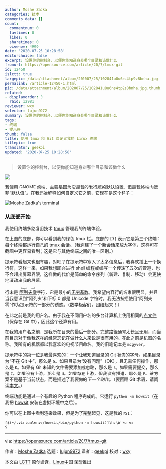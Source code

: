 ```yaml
---
author: Moshe Zadka
categories: 技术
comments_data: []
count:
  commentnum: 0
  favtimes: 0
  likes: 0
  sharetimes: 0
  viewnum: 4999
date: '2020-07-25 10:28:58'
editorchoice: false
excerpt: 设置你的控制台，以便你能知道身处哪个目录和该做什么
fromurl: https://opensource.com/article/20/7/tmux-git
id: 12450
islctt: true
largepic: /data/attachment/album/202007/25/102841u8u6ns4tp9z8bnha.jpg
permalink: /article-12450-1.html
pic: /data/attachment/album/202007/25/102841u8u6ns4tp9z8bnha.jpg.thumb.jpg
related:
- displayorder: 0
  raid: 12981
reviewer: wxy
selector: lujun9972
summary: 设置你的控制台，以便你能知道身处哪个目录和该做什么
tags:
- 终端
- 提示符
thumb: false
title: 使用 tmux 和 Git 自定义我的 Linux 终端
titlepic: true
translator: geekpi
updated: '2020-07-25 10:28:58'
---
```



> 
> 设置你的控制台，以便你能知道身处哪个目录和该做什么
> 
> 
> 


![](/data/attachment/album/202007/25/102841u8u6ns4tp9z8bnha.jpg)


我使用 GNOME 终端，主要是因为它是我的发行版的默认设置。但是我终端内远非“默认值”。在我开始解释如何自定义它之前，它现在是这个样子：


![Moshe Zadka's terminal](/data/attachment/album/202007/25/102923ak3j6pqhmkfgfhpg.png "Moshe Zadka's terminal")


### 从底部开始


我使用终端多路复用技术 [tmux](https://opensource.com/article/20/1/tmux-console) 管理我的终端体验。


在上图的底部，你可以看到我的绿色 tmux 栏。底部的 `[3]` 表示它是第三个终端：每个终端都运行自己的 tmux 会话。（我创建了一个新会话来放大字体，这样可在截图中更容易看到；这是它与其他终端之间的唯一区别。）


提示符看起来也很有趣，对吧？在提示符中塞入了太多信息后，我喜欢插上一个换行符，这样一来，如果我想即兴进行 shell 编程或编写一个传递了五次的管道，也不会超出屏幕界限。这样做的代价是简单的命令序列（新建、复制、移动）会更快地滚动出我的屏幕。


行末是 <ruby> <a href="https://simple.wikipedia.org/wiki/Aleph_null">  阿列夫零 </a> <rt>  Aleph null </rt></ruby> 字符，它是最小的[无穷基数](https://gizmodo.com/a-brief-introduction-to-infinity-5809689)。我希望内容行的结束很明显，并且当我意识到“阿列夫”和下标 0 都是 Unicode 字符时，我无法抗拒使用“阿列夫零”作为提示符的一部分的诱惑。（数学极客们，团结起来！）


在此之前是我的用户名。由于我在不同用户名的多台计算机上使用相同的[点文件](https://opensource.com/article/19/3/move-your-dotfiles-version-control)（保存在 Git 中），因此这个还算有用。


在我的用户名之前，是我所在目录的最后一部分。完整路径通常太长且无用，而当前目录对于像我这样的经常忘记在做什么人来说是很有用的。在此之前是机器的名称。我所有的机器都以我喜欢的电视节目命名。我的旧笔记本是 `mcgyver`。


提示符中的第一位是我最喜欢的：一个让我知道目录的 Git 状态的字母。如果目录为“不在 Git 中”，那么是 `G`。如果目录为“没有问题”（OK），且无需任何操作，那么是 `K`。如果有 Git 未知的文件需要添加或忽略，那么是 `!`。如果需要提交，那么是 `C`。如果没有上游，那么是 `U`。如果存在上游，但我没有推送，那么是 `P`。该方案不是基于当前状态，而是描述了我要做的*下一个动作*。（要回顾 Git 术语，请阅读[本文](https://opensource.com/article/19/2/git-terminology)。）


终端功能是通过一个有趣的 Python 程序完成的。它运行 `python -m howsit`（在我把 [howsit](https://pypi.org/project/howsit/) 安装在虚拟环境中之后）。


你可以在上图中看到渲染效果，但是为了完整起见，这是我的 `PS1`：



```
[$(~/.virtualenvs/howsit/bin/python -m howsit)]\h:\W \u ℵ₀  
$

```



---


via: <https://opensource.com/article/20/7/tmux-git>


作者：[Moshe Zadka](https://opensource.com/users/moshez) 选题：[lujun9972](https://github.com/lujun9972) 译者：[geekpi](https://github.com/geekpi) 校对：[wxy](https://github.com/wxy)


本文由 [LCTT](https://github.com/LCTT/TranslateProject) 原创编译，[Linux中国](https://linux.cn/) 荣誉推出
